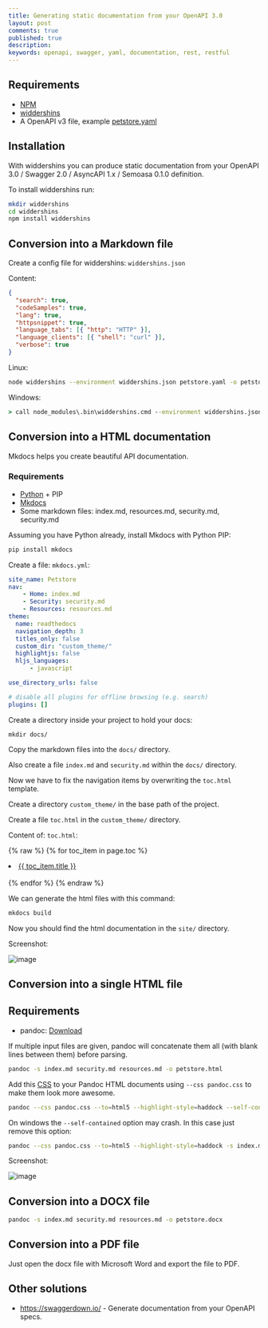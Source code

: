 ```yaml
---
title: Generating static documentation from your OpenAPI 3.0
layout: post
comments: true
published: true
description: 
keywords: openapi, swagger, yaml, documentation, rest, restful
---
```


## Requirements

* [NPM](https://nodejs.org/en/download/)
* [widdershins](https://github.com/Mermade/widdershins)
* A OpenAPI v3 file, example [petstore.yaml](https://raw.githubusercontent.com/OAI/OpenAPI-Specification/master/examples/v3.0/petstore.yaml)

## Installation

With widdershins you can produce static documentation from your OpenAPI 3.0 / Swagger 2.0 / AsyncAPI 1.x / Semoasa 0.1.0 definition.

To install widdershins run:

```bash
mkdir widdershins
cd widdershins
npm install widdershins
```

## Conversion into a Markdown file

Create a config file for widdershins: `widdershins.json`

Content:

```json
{
  "search": true,
  "codeSamples": true,
  "lang": true,
  "httpsnippet": true,
  "language_tabs": [{ "http": "HTTP" }],
  "language_clients": [{ "shell": "curl" }],
  "verbose": true
}
```

Linux: 

```bash
node widdershins --environment widdershins.json petstore.yaml -o petstore3.md
```

Windows:

```cmd
> call node_modules\.bin\widdershins.cmd --environment widdershins.json petstore.yaml -o resources.md
```

## Conversion into a HTML documentation

Mkdocs helps you create beautiful API documentation.

### Requirements

* [Python](https://www.python.org/) + PIP
* [Mkdocs](https://pandoc.org/installing.html#windows)
* Some markdown files: index.md, resources.md, security.md, security.md

Assuming you have Python already, install Mkdocs with Python PIP:

```bash
pip install mkdocs
```

Create a file: `mkdocs.yml`:

```yml
site_name: Petstore
nav:
    - Home: index.md
    - Security: security.md
    - Resources: resources.md
theme:
  name: readthedocs
  navigation_depth: 3
  titles_only: false
  custom_dir: "custom_theme/"
  highlightjs: false
  hljs_languages:
      - javascript

use_directory_urls: false

# disable all plugins for offline browsing (e.g. search)
plugins: []
```

Create a directory inside your project to hold your docs:

```
mkdir docs/
```

Copy the markdown files into the `docs/` directory.

Also create a file `index.md` and `security.md` within the `docs/` directory.

Now we have to fix the navigation items by overwriting the `toc.html` template.

Create a directory `custom_theme/` in the base path of the project.

Create a file `toc.html` in the `custom_theme/` directory.

Content of: `toc.html`:

{% raw %}
{% for toc_item in page.toc %}
    <li class="toctree-l{{ navlevel + 1 }}"><a href="{{ toc_item.url }}">{{ toc_item.title }}</a></li>  
{% endfor %}
{% endraw %}

We can generate the html files with this command:

```bash
mkdocs build
```

Now you should find the html documentation in the `site/` directory.

Screenshot:

![image](https://user-images.githubusercontent.com/781074/53407600-d283d200-39bc-11e9-8d8d-2b094fc4772e.png)


## Conversion into a single HTML file

## Requirements

* pandoc: [Download](https://pandoc.org/installing.html#windows)

If multiple input files are given, pandoc will concatenate them all (with blank lines between them) before parsing.

```bash
pandoc -s index.md security.md resources.md -o petstore.html
```

Add this [CSS](https://gist.github.com/killercup/5917178) to your Pandoc HTML documents using `--css pandoc.css` to make them look more awesome. 

```bash
pandoc --css pandoc.css --to=html5 --highlight-style=haddock --self-contained -s index.md security.md resources.md -o petstore.html
```

On windows the `--self-contained` option may crash. In this case just remove this option:

```bash
pandoc --css pandoc.css --to=html5 --highlight-style=haddock -s index.md security.md resources.md -o petstore.html
```

Screenshot:

![image](https://user-images.githubusercontent.com/781074/53409319-ed584580-39c0-11e9-8d34-6a3518ffd63b.png)


## Conversion into a DOCX file

```bash
pandoc -s index.md security.md resources.md -o petstore.docx
```

## Conversion into a PDF file

Just open the docx file with Microsoft Word and export the file to PDF.

## Other solutions

* https://swaggerdown.io/ - Generate documentation from your OpenAPI specs.

